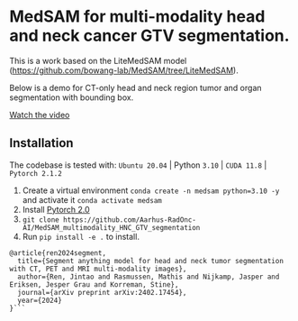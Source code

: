 # MedSAM for multi-modality head and neck cancer GTV segmentation.

This is a work based on the LiteMedSAM model (https://github.com/bowang-lab/MedSAM/tree/LiteMedSAM). 

Below is a demo for CT-only head and neck region tumor and organ segmentation with bounding box. 

[Watch the video](CT_demo2.mp4)


## Installation

The codebase is tested with: `Ubuntu 20.04` | Python `3.10` | `CUDA 11.8` | `Pytorch 2.1.2`
1. Create a virtual environment `conda create -n medsam python=3.10 -y` and activate it `conda activate medsam`
2. Install [Pytorch 2.0](https://pytorch.org/get-started/locally/)
3. `git clone https://github.com/Aarhus-RadOnc-AI/MedSAM_multimodality_HNC_GTV_segmentation`
4. Run `pip install -e .` to install.

```
@article{ren2024segment,
  title={Segment anything model for head and neck tumor segmentation with CT, PET and MRI multi-modality images},
  author={Ren, Jintao and Rasmussen, Mathis and Nijkamp, Jasper and Eriksen, Jesper Grau and Korreman, Stine},
  journal={arXiv preprint arXiv:2402.17454},
  year={2024}
}```
